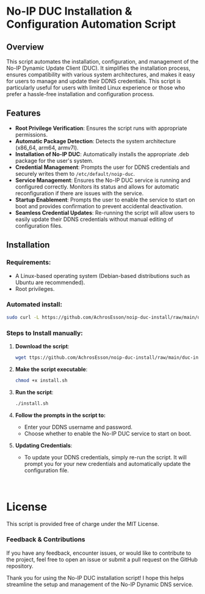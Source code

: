 # No-IP DUC Installation & Configuration Automation Script

## Overview

This script automates the installation, configuration, and management of the No-IP Dynamic Update Client (DUC). It simplifies the installation process, ensures compatibility with various system architectures, and makes it easy for users to manage and update their DDNS credentials. This script is particularly useful for users with limited Linux experience or those who prefer a hassle-free installation and configuration process.

## Features

- **Root Privilege Verification**: Ensures the script runs with appropriate permissions.
- **Automatic Package Detection**: Detects the system architecture (x86_64, arm64, armv7l).
- **Installation of No-IP DUC**: Automatically installs the appropriate .deb package for the user's system.
- **Credential Management**: Prompts the user for DDNS credentials and securely writes them to `/etc/default/noip-duc`.
- **Service Management**: Ensures the No-IP DUC service is running and configured correctly. Monitors its status and allows for automatic reconfiguration if there are issues with the service.
- **Startup Enablement**: Prompts the user to enable the service to start on boot and provides confirmation to prevent accidental deactivation.
- **Seamless Credential Updates**: Re-running the script will allow users to easily update their DDNS credentials without manual editing of configuration files.

## Installation

### Requirements:
- A Linux-based operating system (Debian-based distributions such as Ubuntu are recommended).
- Root privileges.

### Automated install:
   ```bash
   sudo curl -L https://github.com/AchrosEsson/noip-duc-install/raw/main/duc-install.sh -o duc-install.sh
   ```
### Steps to Install manually:
1. **Download the script**:
   ```bash
   wget ttps://github.com/AchrosEsson/noip-duc-install/raw/main/duc-install.sh
   ```
2. **Make the script executable**:
   ```bash
   chmod +x install.sh

3. **Run the script**:
   ```bash
   ./install.sh
   
4. **Follow the prompts in the script to:**
   - Enter your DDNS username and password.
   - Choose whether to enable the No-IP DUC service to start on boot.

5. **Updating Credentials**:
   - To update your DDNS credentials, simply re-run the script. It will prompt you for your new credentials and automatically update the configuration file.
<br>

# License

This script is provided free of charge under the MIT License.

### Feedback & Contributions

If you have any feedback, encounter issues, or would like to contribute to the project, feel free to open an issue or submit a pull request on the GitHub repository.

Thank you for using the No-IP DUC installation script! I hope this helps streamline the setup and management of the No-IP Dynamic DNS service.



